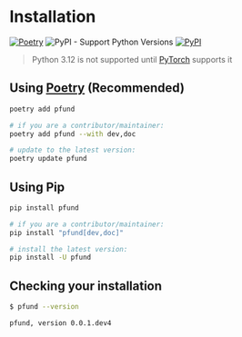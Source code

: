 # Installation
[![Poetry](https://img.shields.io/endpoint?url=https://python-poetry.org/badge/v0.json)](https://python-poetry.org/)
![PyPI - Support Python Versions](https://img.shields.io/pypi/pyversions/pfund)
[![PyPI](https://img.shields.io/pypi/v/pfund.svg)](https://pypi.org/project/pfund)


> Python 3.12 is not supported until [PyTorch](https://pytorch.org/) supports it


## Using [Poetry](https://python-poetry.org) (Recommended)
```bash
poetry add pfund

# if you are a contributor/maintainer:
poetry add pfund --with dev,doc

# update to the latest version:
poetry update pfund
```


## Using Pip

```bash
pip install pfund

# if you are a contributor/maintainer:
pip install "pfund[dev,doc]"

# install the latest version:
pip install -U pfund
```


## Checking your installation
```bash
$ pfund --version

pfund, version 0.0.1.dev4
```
